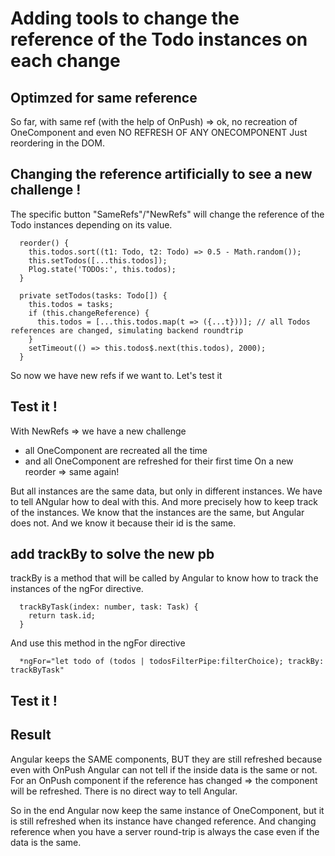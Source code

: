 # Adding tools to change the reference of the Todo instances on each change

## Optimzed for same reference

So far, with same ref (with the help of OnPush) => ok, no recreation of OneComponent and even NO REFRESH OF ANY
ONECOMPONENT Just reordering in the DOM.

## Changing the reference artificially to see a new challenge !

The specific button "SameRefs"/"NewRefs" will change the reference of the Todo instances depending on its value.

````
  reorder() {
    this.todos.sort((t1: Todo, t2: Todo) => 0.5 - Math.random());
    this.setTodos([...this.todos]);
    Plog.state('TODOs:', this.todos);
  }
  
  private setTodos(tasks: Todo[]) {
    this.todos = tasks;
    if (this.changeReference) {
      this.todos = [...this.todos.map(t => ({...t}))]; // all Todos references are changed, simulating backend roundtrip
    }
    setTimeout(() => this.todos$.next(this.todos), 2000);
  }   

````

So now we have new refs if we want to. Let's test it

## Test it !

With NewRefs => we have a new challenge

- all OneComponent are recreated all the time
- and all OneComponent are refreshed for their first time On a new reorder => same again!

But all instances are the same data, but only in different instances. We have to tell ANgular how to deal with this. And
more precisely how to keep track of the instances. We know that the instances are the same, but Angular does not. And we
know it because their id is the same.

## add trackBy to solve the new pb

trackBy is a method that will be called by Angular to know how to track the instances of the ngFor directive.

````
  trackByTask(index: number, task: Task) {
    return task.id;
  }
````

And use this method in the ngFor directive

````
  *ngFor="let todo of (todos | todosFilterPipe:filterChoice); trackBy: trackByTask"
````

## Test it !

## Result

Angular keeps the SAME components, BUT they are still refreshed because even with OnPush Angular can not tell if the
inside data is the same or not. For an OnPush component if the reference has changed => the component will be refreshed.
There is no direct way to tell Angular.

So in the end Angular now keep the same instance of OneComponent, but it is still refreshed when its instance have
changed reference. And changing reference when you have a server round-trip is always the case even if the data is the
same.


